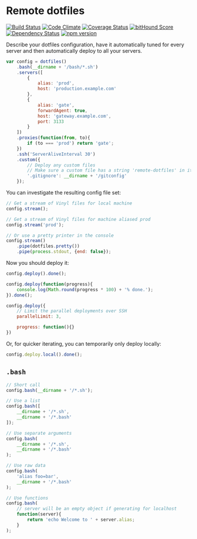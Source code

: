 # Remote dotfiles

[![Build Status](https://travis-ci.org/denis-sokolov/remote-dotfiles.svg?branch=master)](https://travis-ci.org/denis-sokolov/remote-dotfiles)
[![Code Climate](http://img.shields.io/codeclimate/github/denis-sokolov/remote-dotfiles.svg)](https://codeclimate.com/github/denis-sokolov/remote-dotfiles)
[![Coverage Status](https://img.shields.io/coveralls/denis-sokolov/remote-dotfiles.svg)](https://coveralls.io/r/denis-sokolov/remote-dotfiles?branch=master)
[![bitHound Score](https://app.bithound.io/denis-sokolov/remote-dotfiles/badges/score.svg)](http://app.bithound.io/denis-sokolov/remote-dotfiles)
[![Dependency Status](https://gemnasium.com/denis-sokolov/remote-dotfiles.svg)](https://gemnasium.com/denis-sokolov/remote-dotfiles)
[![npm version](https://img.shields.io/npm/v/remote-dotfiles.svg)](https://www.npmjs.com/package/remote-dotfiles)

Describe your dotfiles configuration, have it automatically tuned for every server and then automatically deploy to all your servers.

```javascript
var config = dotfiles()
    .bash(__dirname + '/bash/*.sh')
    .servers([
        {
            alias: 'prod',
            host: 'production.example.com'
        },
        {
            alias: 'gate',
            forwardAgent: true,
            host: 'gateway.example.com',
            port: 3133
        }
    ])
    .proxies(function(from, to){
        if (to === 'prod') return 'gate';
    })
    .ssh('ServerAliveInterval 30')
    .custom({
        // Deploy any custom files
        // Make sure a custom file has a string 'remote-dotfiles' in it to enable overwriting
        '.gitignore': __dirname + '/gitconfig'
    });
```

You can investigate the resulting config file set:
```javascript
// Get a stream of Vinyl files for local machine
config.stream();

// Get a stream of Vinyl files for machine aliased prod
config.stream('prod');

// Or use a pretty printer in the console
config.stream()
    .pipe(dotfiles.pretty())
    .pipe(process.stdout, {end: false});
```

Now you should deploy it:
```javascript
config.deploy().done();

config.deploy(function(progress){
    console.log(Math.round(progress * 100) + '% done.');
}).done();

config.deploy({
    // Limit the parallel deployments over SSH
    parallelLimit: 3,

    progress: function(){}
})
```

Or, for quicker iterating, you can temporarily only deploy locally:
```javascript
config.deploy.local().done();
```

## `.bash`

```javascript
// Short call
config.bash(__dirname + '/*.sh');

// Use a list
config.bash([
    __dirname + '/*.sh',
    __dirname + '/*.bash'
]);

// Use separate arguments
config.bash(
    __dirname + '/*.sh',
    __dirname + '/*.bash'
);

// Use raw data
config.bash(
    'alias foo=bar',
    __dirname + '/*.bash'
);

// Use functions
config.bash(
    // server will be an empty object if generating for localhost
    function(server){
        return 'echo Welcome to ' + server.alias;
    }
);
```
